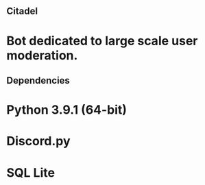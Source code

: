## Citadel
# Bot dedicated to large scale user moderation.
## Dependencies
# Python 3.9.1 (64-bit)
# Discord.py
# SQL Lite